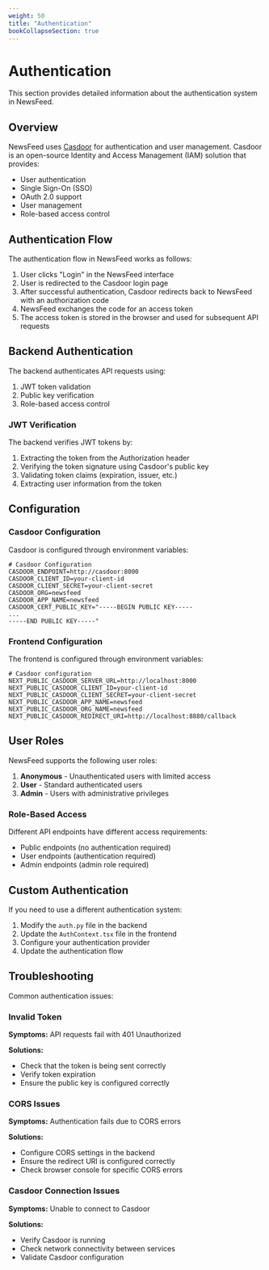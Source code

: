 ```yaml
---
weight: 50
title: "Authentication"
bookCollapseSection: true
---
```


# Authentication

This section provides detailed information about the authentication system in NewsFeed.

## Overview

NewsFeed uses [Casdoor](https://casdoor.org/) for authentication and user management. Casdoor is an open-source Identity and Access Management (IAM) solution that provides:

- User authentication
- Single Sign-On (SSO)
- OAuth 2.0 support
- User management
- Role-based access control

## Authentication Flow

The authentication flow in NewsFeed works as follows:

1. User clicks "Login" in the NewsFeed interface
2. User is redirected to the Casdoor login page
3. After successful authentication, Casdoor redirects back to NewsFeed with an authorization code
4. NewsFeed exchanges the code for an access token
5. The access token is stored in the browser and used for subsequent API requests

## Backend Authentication

The backend authenticates API requests using:

1. JWT token validation
2. Public key verification
3. Role-based access control

### JWT Verification

The backend verifies JWT tokens by:

1. Extracting the token from the Authorization header
2. Verifying the token signature using Casdoor's public key
3. Validating token claims (expiration, issuer, etc.)
4. Extracting user information from the token

## Configuration

### Casdoor Configuration

Casdoor is configured through environment variables:

```
# Casdoor Configuration
CASDOOR_ENDPOINT=http://casdoor:8000
CASDOOR_CLIENT_ID=your-client-id
CASDOOR_CLIENT_SECRET=your-client-secret
CASDOOR_ORG=newsfeed
CASDOOR_APP_NAME=newsfeed
CASDOOR_CERT_PUBLIC_KEY="-----BEGIN PUBLIC KEY-----
...
-----END PUBLIC KEY-----"
```

### Frontend Configuration

The frontend is configured through environment variables:

```
# Casdoor configuration
NEXT_PUBLIC_CASDOOR_SERVER_URL=http://localhost:8000
NEXT_PUBLIC_CASDOOR_CLIENT_ID=your-client-id
NEXT_PUBLIC_CASDOOR_CLIENT_SECRET=your-client-secret
NEXT_PUBLIC_CASDOOR_APP_NAME=newsfeed
NEXT_PUBLIC_CASDOOR_ORG_NAME=newsfeed
NEXT_PUBLIC_CASDOOR_REDIRECT_URI=http://localhost:8880/callback
```

## User Roles

NewsFeed supports the following user roles:

1. **Anonymous** - Unauthenticated users with limited access
2. **User** - Standard authenticated users
3. **Admin** - Users with administrative privileges

### Role-Based Access

Different API endpoints have different access requirements:

- Public endpoints (no authentication required)
- User endpoints (authentication required)
- Admin endpoints (admin role required)

## Custom Authentication

If you need to use a different authentication system:

1. Modify the `auth.py` file in the backend
2. Update the `AuthContext.tsx` file in the frontend
3. Configure your authentication provider
4. Update the authentication flow

## Troubleshooting

Common authentication issues:

### Invalid Token

**Symptoms:** API requests fail with 401 Unauthorized

**Solutions:**

- Check that the token is being sent correctly
- Verify token expiration
- Ensure the public key is configured correctly

### CORS Issues

**Symptoms:** Authentication fails due to CORS errors

**Solutions:**

- Configure CORS settings in the backend
- Ensure the redirect URI is configured correctly
- Check browser console for specific CORS errors

### Casdoor Connection Issues

**Symptoms:** Unable to connect to Casdoor

**Solutions:**

- Verify Casdoor is running
- Check network connectivity between services
- Validate Casdoor configuration
